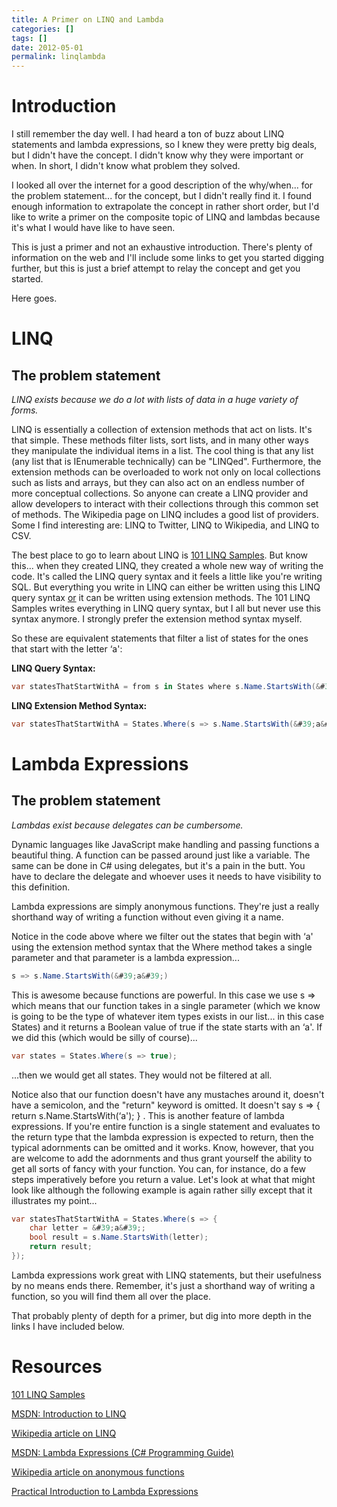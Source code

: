 ```yaml
---
title: A Primer on LINQ and Lambda
categories: []
tags: []
date: 2012-05-01
permalink: linqlambda
---
```


# Introduction

I still remember the day well. I had heard a ton of buzz about LINQ statements and lambda expressions, so I knew they were pretty big deals, but I didn&#39;t have the concept. I didn&#39;t know why they were important or when. In short, I didn&#39;t know what problem they solved.
<!-- xmore -->

I looked all over the internet for a good description of the why/when... for the problem statement... for the concept, but I didn&#39;t really find it. I found enough information to extrapolate the concept in rather short order, but I&#39;d like to write a primer on the composite topic of LINQ and lambdas because it&#39;s what I would have like to have seen.

This is just a primer and not an exhaustive introduction. There&#39;s plenty of information on the web and I&#39;ll include some links to get you started digging further, but this is just a brief attempt to relay the concept and get you started.

Here goes.

# LINQ

## The problem statement

_LINQ exists because we do a lot with lists of data in a huge variety of forms._

LINQ is essentially a collection of extension methods that act on lists. It&#39;s that simple. These methods filter lists, sort lists, and in many other ways they manipulate the individual items in a list. The cool thing is that any list (any list that is IEnumerable technically) can be "LINQed". Furthermore, the extension methods can be overloaded to work not only on local collections such as lists and arrays, but they can also act on an endless number of more conceptual collections. So anyone can create a LINQ provider and allow developers to interact with their collections through this common set of methods. The Wikipedia page on LINQ includes a good list of providers. Some I find interesting are: LINQ to Twitter, LINQ to Wikipedia, and LINQ to CSV.

The best place to go to learn about LINQ is [101 LINQ Samples](http://code.msdn.microsoft.com/101-LINQ-Samples-3fb9811b). But know this... when they created LINQ, they created a whole new way of writing the code. It&#39;s called the LINQ query syntax and it feels a little like you&#39;re writing SQL. But everything you write in LINQ can either be written using this LINQ query syntax <span style="text-decoration: underline;">or</span> it can be written using extension methods. The 101 LINQ Samples writes everything in LINQ query syntax, but I all but never use this syntax anymore. I strongly prefer the extension method syntax myself.

So these are equivalent statements that filter a list of states for the ones that start with the letter &lsquo;a&#39;:

**LINQ Query Syntax:**

``` csharp
var statesThatStartWithA = from s in States where s.Name.StartsWith(&#39;a&#39;);
```

**LINQ Extension Method Syntax:**
``` csharp
var statesThatStartWithA = States.Where(s => s.Name.StartsWith(&#39;a&#39;));
```

# Lambda Expressions

## The problem statement

_Lambdas exist because delegates can be cumbersome._

Dynamic languages like JavaScript make handling and passing functions a beautiful thing. A function can be passed around just like a variable. The same can be done in C# using delegates, but it&#39;s a pain in the butt. You have to declare the delegate and whoever uses it needs to have visibility to this definition.

Lambda expressions are simply anonymous functions. They&#39;re just a really shorthand way of writing a function without even giving it a name.

Notice in the code above where we filter out the states that begin with &lsquo;a&#39; using the extension method syntax that the Where method takes a single parameter and that parameter is a lambda expression...

```csharp
s => s.Name.StartsWith(&#39;a&#39;)
```

This is awesome because functions are powerful. In this case we use s => which means that our function takes in a single parameter (which we know is going to be the type of whatever item types exists in our list... in this case States) and it returns a Boolean value of true if the state starts with an &lsquo;a&#39;. If we did this (which would be silly of course)...

```csharp
var states = States.Where(s => true);
```

...then we would get all states. They would not be filtered at all.

Notice also that our function doesn&#39;t have any mustaches around it, doesn&#39;t have a semicolon, and the "return" keyword is omitted. It doesn&#39;t say s => { return s.Name.StartsWith(&lsquo;a&#39;); } . This is another feature of lambda expressions. If you&#39;re entire function is a single statement and evaluates to the return type that the lambda expression is expected to return, then the typical adornments can be omitted and it works. Know, however, that you are welcome to add the adornments and thus grant yourself the ability to get all sorts of fancy with your function. You can, for instance, do a few steps imperatively before you return a value. Let&#39;s look at what that might look like although the following example is again rather silly except that it illustrates my point...

```csharp
var statesThatStartWithA = States.Where(s => {
	char letter = &#39;a&#39;;
	bool result = s.Name.StartsWith(letter);
	return result;
});
```

Lambda expressions work great with LINQ statements, but their usefulness by no means ends there. Remember, it&#39;s just a shorthand way of writing a function, so you will find them all over the place.

That probably plenty of depth for a primer, but dig into more depth in the links I have included below.

# Resources

[101 LINQ Samples](http://code.msdn.microsoft.com/101-LINQ-Samples-3fb9811b)

[MSDN: Introduction to LINQ](http://msdn.microsoft.com/en-us/library/bb397897.aspx)

[Wikipedia article on LINQ](http://en.wikipedia.org/wiki/Language_Integrated_Query)

[MSDN: Lambda Expressions (C# Programming Guide)](http://msdn.microsoft.com/en-us/library/bb397687.aspx)

[Wikipedia article on anonymous functions](http://en.wikipedia.org/wiki/Anonymous_function)

[Practical Introduction to Lambda Expressions](http://www.rvenables.com/2009/03/practical-introduction-to-lambda-expressions/)